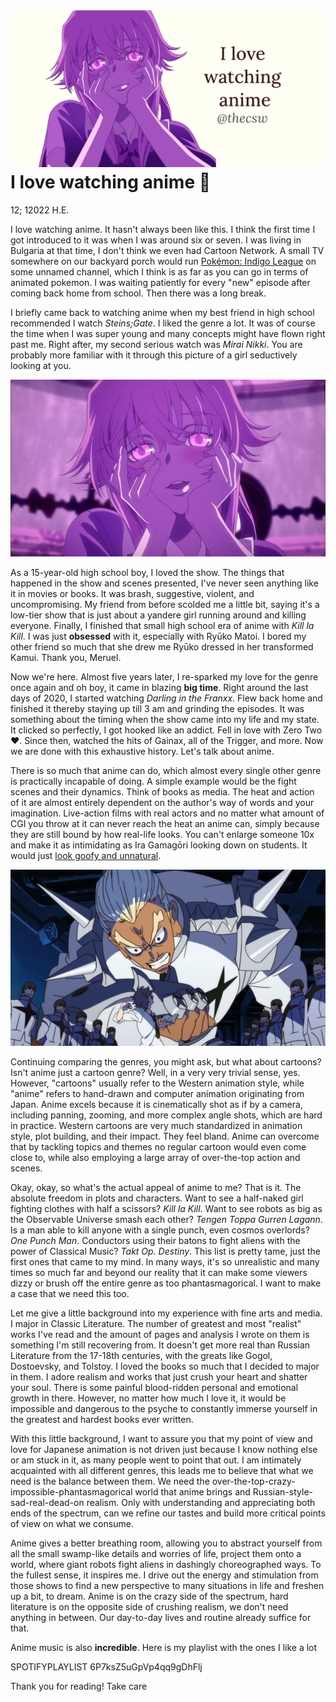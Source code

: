 ![preview](./preview.png)
I love watching anime 🎻
=======================

12; 12022 H.E.

I love watching anime. It hasn\'t always been like this. I think the
first time I got introduced to it was when I was around six or seven. I
was living in Bulgaria at that time, I don\'t think we even had Cartoon
Network. A small TV somewhere on our backyard porch would run [Pokémon:
Indigo League](https://en.wikipedia.org/wiki/Pokémon:_Indigo_League) on
some unnamed channel, which I think is as far as you can go in terms of
animated pokemon. I was waiting patiently for every \"new\" episode
after coming back home from school. Then there was a long break.

I briefly came back to watching anime when my best friend in high school
recommended I watch *Steins;Gate*. I liked the genre a lot. It was of
course the time when I was super young and many concepts might have
flown right past me. Right after, my second serious watch was *Mirai
Nikki*. You are probably more familiar with it through this picture of a
girl seductively looking at you.

![Yuno Gasai\'s yandere expression](yuno.png)

As a 15-year-old high school boy, I loved the show. The things that
happened in the show and scenes presented, I\'ve never seen anything
like it in movies or books. It was brash, suggestive, violent, and
uncompromising. My friend from before scolded me a little bit, saying
it\'s a low-tier show that is just about a yandere girl running around
and killing everyone. Finally, I finished that small high school era of
anime with *Kill la Kill*. I was just **obsessed** with it, especially
with Ryūko Matoi. I bored my other friend so much that she drew me Ryūko
dressed in her transformed Kamui. Thank you, Meruel.

Now we\'re here. Almost five years later, I re-sparked my love for the
genre once again and oh boy, it came in blazing **big time**. Right
around the last days of 2020, I started watching *Darling in the
Franxx*. Flew back home and finished it thereby staying up till 3 am and
grinding the episodes. It was something about the timing when the show
came into my life and my state. It clicked so perfectly, I got hooked
like an addict. Fell in love with Zero Two ❤️. Since then, watched the
hits of Gainax, all of the Trigger, and more. Now we are done with this
exhaustive history. Let\'s talk about anime.

There is so much that anime can do, which almost every single other
genre is practically incapable of doing. A simple example would be the
fight scenes and their dynamics. Think of books as media. The heat and
action of it are almost entirely dependent on the author\'s way of words
and your imagination. Live-action films with real actors and no matter
what amount of CGI you throw at it can never reach the heat an anime
can, simply because they are still bound by how real-life looks. You
can\'t enlarge someone 10x and make it as intimidating as Ira Gamagōri
looking down on students. It would just [look goofy and
unnatural](https://en.wikipedia.org/wiki/Uncanny_valley).

![This is the 40th second of the first episode](gamagori.png)

Continuing comparing the genres, you might ask, but what about cartoons?
Isn\'t anime just a cartoon genre? Well, in a very very trivial sense,
yes. However, \"cartoons\" usually refer to the Western animation style,
while \"anime\" refers to hand-drawn and computer animation originating
from Japan. Anime excels because it is cinematically shot as if by a
camera, including panning, zooming, and more complex angle shots, which
are hard in practice. Western cartoons are very much standardized in
animation style, plot building, and their impact. They feel bland. Anime
can overcome that by tackling topics and themes no regular cartoon would
even come close to, while also employing a large array of over-the-top
action and scenes.

Okay, okay, so what\'s the actual appeal of anime to me? That is it. The
absolute freedom in plots and characters. Want to see a half-naked girl
fighting clothes with half a scissors? *Kill la Kill*. Want to see
robots as big as the Observable Universe smash each other? *Tengen Toppa
Gurren Lagann*. Is a man able to kill anyone with a single punch, even
cosmos overlords? *One Punch Man*. Conductors using their batons to
fight aliens with the power of Classical Music? *Takt* *Op. Destiny*.
This list is pretty tame, just the first ones that came to my mind. In
many ways, it\'s so unrealistic and many times so much far and beyond
our reality that it can make some viewers dizzy or brush off the entire
genre as too phantasmagorical. I want to make a case that we need this
too.

Let me give a little background into my experience with fine arts and
media. I major in Classic Literature. The number of greatest and most
\"realist\" works I\'ve read and the amount of pages and analysis I
wrote on them is something I\'m still recovering from. It doesn\'t get
more real than Russian Literature from the 17-18th centuries, with the
greats like Gogol, Dostoevsky, and Tolstoy. I loved the books so much
that I decided to major in them. I adore realism and works that just
crush your heart and shatter your soul. There is some painful
blood-ridden personal and emotional growth in there. However, no matter
how much I love it, it would be impossible and dangerous to the psyche
to constantly immerse yourself in the greatest and hardest books ever
written.

With this little background, I want to assure you that my point of view
and love for Japanese animation is not driven just because I know
nothing else or am stuck in it, as many people went to point that out. I
am intimately acquainted with all different genres, this leads me to
believe that what we need is the balance between them. We need the
over-the-top-crazy-impossible-phantasmagorical world that anime brings
and Russian-style-sad-real-dead-on realism. Only with understanding and
appreciating both ends of the spectrum, can we refine our tastes and
build more critical points of view on what we consume.

Anime gives a better breathing room, allowing you to abstract yourself
from all the small swamp-like details and worries of life, project them
onto a world, where giant robots fight aliens in dashingly choreographed
ways. To the fullest sense, it inspires me. I drive out the energy and
stimulation from those shows to find a new perspective to many
situations in life and freshen up a bit, to dream. Anime is on the crazy
side of the spectrum, hard literature is on the opposite side of
crushing realism, we don\'t need anything in between. Our day-to-day
lives and routine already suffice for that.

Anime music is also **incredible**. Here is my playlist with the ones I
like a lot

SPOTIFYPLAYLIST 6P7ksZ5uGpVp4qq9gDhFlj

Thank you for reading! Take care
